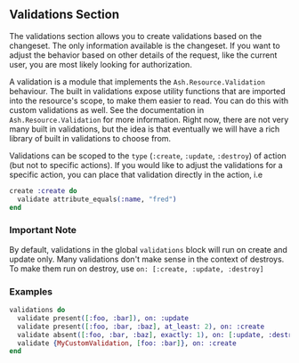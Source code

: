 ## Validations Section

The validations section allows you to create validations based on the changeset.
The only information available is the changeset. If you want to adjust the behavior based
on other details of the request, like the current user, you are most likely looking for
authorization.

A validation is a module that implements the `Ash.Resource.Validation` behaviour. The built in validations
expose utility functions that are imported into the resource's scope, to make them easier to read. You
can do this with custom validations as well. See the documentation in `Ash.Resource.Validation` for more information.
Right now, there are not very many built in validations, but the idea is that eventually we will have a rich
library of built in validations to choose from.

Validations can be scoped to the `type` (`:create`, `:update`, `:destroy`) of action (but not to specific actions). If you would like to adjust the validations for a specific action, you can place that validation directly in the action, i.e

```elixir
create :create do
  validate attribute_equals(:name, "fred")
end
```

### Important Note

By default, validations in the global `validations` block will run on create and update only. Many validations don't make sense in the context of destroys. To make them run on destroy, use `on: [:create, :update, :destroy]`

### Examples

```elixir
validations do
  validate present([:foo, :bar]), on: :update
  validate present([:foo, :bar, :baz], at_least: 2), on: :create
  validate absent([:foo, :bar, :baz], exactly: 1), on: [:update, :destroy]
  validate {MyCustomValidation, [foo: :bar]}, on: :create
end
```
